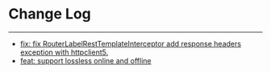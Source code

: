 # Change Log
---

- [fix: fix RouterLabelRestTemplateInterceptor add response headers exception with httpclient5.](https://github.com/Tencent/spring-cloud-tencent/pull/1239)
- [feat: support lossless online and offline](https://github.com/Tencent/spring-cloud-tencent/pull/1254)